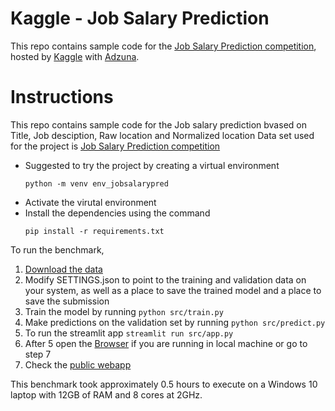Kaggle - Job Salary Prediction
==============================

This repo contains sample code for the [Job Salary Prediction competition](https://www.kaggle.com/c/job-salary-prediction/), hosted by [Kaggle](http://www.kaggle.com) with [Adzuna](http://www.adzuna.co.uk/).

# Instructions
This repo contains sample code for the Job salary prediction bvased on Title, Job desciption, Raw location and Normalized location
Data set used for the project is [Job Salary Prediction competition](https://www.kaggle.com/nehalbirla/vehicle-dataset-from-cardekho)

- Suggested to try the project by creating a virtual environment
  ```
  python -m venv env_jobsalarypred
  ```
- Activate the virutal environment
- Install the dependencies using the command
  ```
  pip install -r requirements.txt 
  ```


To run the benchmark,

1. [Download the data](https://www.kaggle.com/c/job-salary-prediction/data)
2. Modify SETTINGS.json to point to the training and validation data on your system, as well as a place to save the trained model and a place to save the submission
3. Train the model by running `python src/train.py`
4. Make predictions on the validation set by running `python src/predict.py`
5. To run the streamlit app `streamlit run src/app.py`
6. After 5 open the [Browser](http://localhost:8501/) if you are running in local machine or go to step 7
7. Check the [public webapp](https://share.streamlit.io/saitejamalyala/jobsalaryprediction/src/app.py)

This benchmark took approximately 0.5 hours to execute on a Windows 10 laptop with 12GB of RAM and 8 cores at 2GHz.
